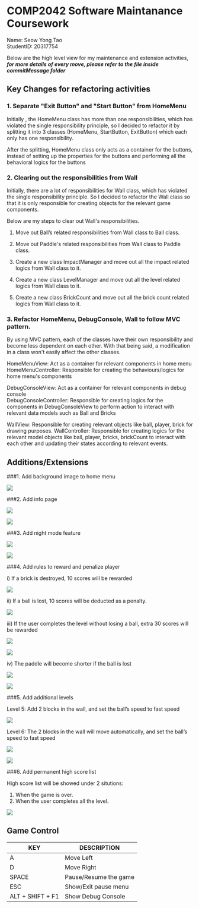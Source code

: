 # COMP2042 Software Maintanance Coursework

Name: Seow Yong Tao\
StudentID: 20317754

Below are the high level view for my maintenance and extension activities,
***for more details of every move, please refer to the file inside commitMessage folder***

Key Changes for refactoring activities
---

### 1. Separate "Exit Button" and "Start Button" from HomeMenu

Initially , the HomeMenu class has more than one responsibilities, which has violated the single responsibility principle,
so I decided to refactor it by splitting it into 3 classes (HomeMenu, StartButton, ExitButton) which each only has one responsibility.

After the splitting, HomeMenu class only acts as a container for the buttons,
instead of setting up the properties for the buttons and performing all the behavioral logics for the buttons

### 2. Clearing out the responsibilities from Wall

Initially, there are a lot of responsibilities for Wall class, which has violated the single responsibility principle.
So I decided to refactor the Wall class so that it is only responsible for creating objects for the relevant game components.

Below are my steps to clear out Wall's responsibilities.
1. Move out Ball’s related responsibilities from Wall class to Ball class.

2. Move out Paddle's related responsibilities from Wall class to Paddle class.

3. Create a new class ImpactManager and move out all the impact related logics from Wall class to it.

4. Create a new class LevelManager and move out all the level related logics from Wall class to it.

5. Create a new class BrickCount and move out all the brick count related logics from Wall class to it.

### 3. Refactor HomeMenu, DebugConsole, Wall to follow MVC pattern.

By using MVC pattern, each of the classes have their own responsibility and become less dependent on each other.
With that being said, a modification in a class won't easily affect the other classes.

HomeMenuView: Act as a container for relevant components in home menu\
HomeMenuController: Responsible for creating the behaviours/logics for home menu's components

DebugConsoleView: Act as a container for relevant components in debug console\
DebugConsoleController: Responsible for creating logics for the components in DebugConsoleView to perform action
to interact with relevant data models such as Ball and Bricks

WallView: Responsible for creating relevant objects like ball, player, brick for drawing purposes.
WallController: Responsible for creating logics for the relevant model objects like ball, player, bricks, brickCount
to interact with each other and updating their states according to relevant events.

Additions/Extensions
---

###1. Add background image to home menu


![](Images/addBgImage.png)


###2. Add info page


![](Images/clickInfo.png)



![](Images/infoPage.png)


###3. Add night mode feature


![](Images/nightModeBtn.png)


![](Images/afterNightMode.png)


###4. Add rules to reward and penalize player


i) If a brick is destroyed, 10 scores will be rewarded


![](Images/reward.png)


ii) If a ball is lost, 10 scores will be deducted as a penalty.


![](Images/penalty.png)


iii) If the user completes the level without losing a ball, extra 30 scores will be rewarded


![](Images/score300.png)


![](Images/score340.png)


iv) The paddle will become shorter if the ball is lost


![](Images/paddleShort1.png)


![](Images/paddleShort2.png)


###5. Add additional levels

Level 5: Add 2 blocks in the wall, and set the ball’s speed to fast speed


![](Images/level5.png)


Level 6: The 2 blocks in the wall will move automatically, and set the ball’s speed to fast speed


![](Images/level6_1.png)


![](Images/level6_2.png)


###6. Add permanent high score list

High score list will be showed under 2 situtions:

1. When the game is over.
2. When the user completes all the level.


![](Images/highScore.png)


Game Control
---

KEY  | DESCRIPTION
------------- | -------------
A  | Move Left
D  | Move Right
SPACE | Pause/Resume the game
ESC | Show/Exit pause menu
ALT + SHIFT + F1 | Show Debug Console
